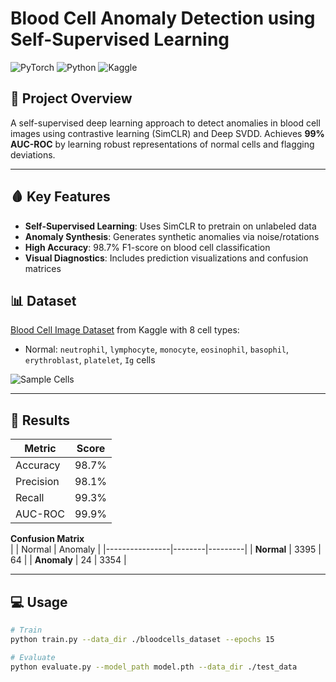 # Blood Cell Anomaly Detection using Self-Supervised Learning

![PyTorch](https://img.shields.io/badge/PyTorch-%23EE4C2C.svg?style=for-the-badge&logo=PyTorch&logoColor=white)
![Python](https://img.shields.io/badge/python-3670A0?style=for-the-badge&logo=python&logoColor=ffdd54)
![Kaggle](https://img.shields.io/badge/Kaggle-035a7d?style=for-the-badge&logo=kaggle&logoColor=white)

## 📌 Project Overview

A self-supervised deep learning approach to detect anomalies in blood cell images using contrastive learning (SimCLR) and Deep SVDD. Achieves **99% AUC-ROC** by learning robust representations of normal cells and flagging deviations.

---

## 🩸 Key Features

- **Self-Supervised Learning**: Uses SimCLR to pretrain on unlabeled data
- **Anomaly Synthesis**: Generates synthetic anomalies via noise/rotations
- **High Accuracy**: 98.7% F1-score on blood cell classification
- **Visual Diagnostics**: Includes prediction visualizations and confusion matrices

## 📊 Dataset

[Blood Cell Image Dataset](https://www.kaggle.com/datasets/unclesamulus/blood-cells-image-dataset) from Kaggle with 8 cell types:
- Normal: `neutrophil`, `lymphocyte`, `monocyte`, `eosinophil`, `basophil`, `erythroblast`, `platelet`, `Ig` cells

![Sample Cells](https://i.imgur.com/JQ6Yc7P.png)

---

## 🚀 Results

| Metric       | Score  |
|--------------|--------|
| Accuracy     | 98.7%  |
| Precision    | 98.1%  |
| Recall       | 99.3%  |
| AUC-ROC      | 99.9%  |

**Confusion Matrix**  
|                | Normal | Anomaly |
|----------------|--------|---------|
| **Normal**     | 3395   | 64      |
| **Anomaly**    | 24     | 3354    |

---

## 💻 Usage

```bash
# Train
python train.py --data_dir ./bloodcells_dataset --epochs 15

# Evaluate
python evaluate.py --model_path model.pth --data_dir ./test_data
